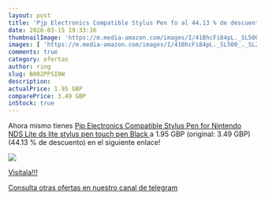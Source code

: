 ```yaml
---
layout: post
title: 'Pjp Electronics Compatible Stylus Pen fo al 44.13 % de descuento'
date: 2020-03-15 19:33:16
thumbnailImage: 'https://m.media-amazon.com/images/I/41BhcFi84pL._SL500_._SL200_.jpg'
images: [ 'https://m.media-amazon.com/images/I/41BhcFi84pL._SL500_._SL200_.jpg' ]
comments: true
category: ofertas
author: ring
slug: B002PPSI0W
description:
actualPrice: 1.95 GBP
comparePrice: 3.49 GBP
inStock: true
---
```


Ahora mismo tienes [Pjp Electronics Compatible Stylus Pen for Nintendo NDS Lite  ds lite stylus pen touch pen  Black ](https://www.amazon.com/dp/B002PPSI0W/?tag=redken08-20) a 1.95 GBP (original: 3.49 GBP) (44.13 %  de descuento) en el siguiente enlace!

[![](https://m.media-amazon.com/images/I/41BhcFi84pL._SL500_._SL200_.jpg)](https://www.amazon.com/dp/B002PPSI0W/?tag=redken08-20)

[Visítala!!!](https://www.amazon.com/dp/B002PPSI0W/?tag=redken08-20)

[Consulta otras ofertas en nuestro canal de telegram](https://t.me/s/ofertas25)
